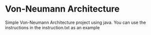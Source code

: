 # Von-Neumann Architecture
 Simple Von-Neumann Architecture project using java. You can use the instructions in the instruction.txt as an example
